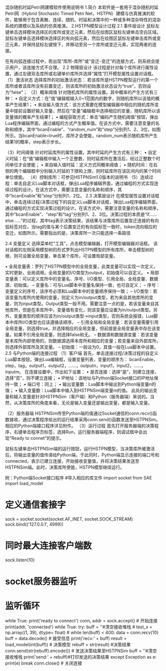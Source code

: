 混杂随机时延Petri网建模软件使用说明书
1.简介
本软件是一套用于混杂随机时延Petri网（Hybrid Stochastic Timed Petri Net，HSTPN）建模与仿真推演的软件，能够用于包含离散、连续、随机、时延和决策中的一种或多种混杂特性的混杂系统的建模以及系统的仿真推演。
2.HSTPN模型设计过程
2.1 事件层设计
鼠标左键单击选择模块选择区的库所或变迁元素，然后在绘图区鼠标左键单击空白区域。鼠标左键单击选择模块选择区的有向弧元素，然后在绘图区鼠标左键单击库所或变迁元素，并保持鼠标左键按下，并移动至另一个库所或变迁元素，实现两者的连接。
 
在有向弧连接过程中，若出现“库所-库所”或“变迁-变迁”的连接方式，则系统会提示用户，该连接方式不合理。
2.2 物理层设计
该过程是针对每个库所进行属性设置，通过左键双击库所或右键单价库所并选择“属性”打开模型属性设置对话框。
（1）激活状态
选择库所的初始激活状态：
若该库所是HSTPN模型运行的第一个库所或者该库所没有前置变迁，则该库所的初始激活状态设为“true”，否则设为“false”；
（2）概率阈值
针对随机库所的属性设置。其中概率的产生方式有三种：
•	自定义方式：在“值”编辑框输入0~1范围内的数字，则随机库所以该值的概率产生结果1；
•	来自输入值方式：该方式需要在模型编辑器中相应的随机库所变量中提前设置好输入变量，然后在“变量”编辑框中选择相应的变量，随机库所以该变量值的概率产生结果1；
•	编程获取方式：单击“编码产生随机阈值”按钮，弹出Lua程序编辑界面，通过编程的方式产生概率值。在该方式中，需要注意变量的名称和顺序，其中“bcanEnable”、“random_num”和“step”分别列1、2、3位，如图所示。当bcanEnable=true时，库所才会使能，random_num表示随机库所产生结果1的概率，step表示步长。
 
（3）时间阈值
针对时延库所的属性设置。其中时延的产生方式有三种：
•	自定义时延：在“值”编辑框中输入一个正整数，则时延库所在激活后，经过正整数个时间单位才会使能；
•	来自输入值时延：定义方式同概率阈值；
•	随机时间：在右侧的两个编辑框中分别输入时延的下限和上限，则时延库所在该区间内的某个时间单位使能。
（4）控制库所：可参见HSTPNSim1.0版本的说明书
（5）连续过程：单击自定义Lua脚本对话框，弹出Lua程序编辑界面，通过编程的方式实现连续过程的设计。在该方式中，需要注意变量的名称和顺序，其中“bcanEnable”和“step”分别列1、2位。
2.3 决策层设计
在模型属性设置对话框中，单击连续过程/决策过程下的自定义Lua脚本对话框，弹出Lua程序编辑界面，通过编程的方式实现决策过程的设计。在该方式中，需要注意变量的名称和顺序，其中“bcanEnable”、“step”和“tag”分别列1、2、3位。决策过程的本质是“if……else……”的过程，其中tag表示决策结果，该结果与决策库所后置变迁连接的有向弧标签对应，当tag的值与某个后置变迁的有向弧标签一致时，token流向相应的变迁，如图所示。需要指出的是，决策库所一次只能选择一条路径
 
2.4 变量定义
选择菜单栏“工具”，点击模型编辑器，打开模型编辑器对话框。
该对话框的左侧采用模型树的形式罗列出HSTPN模型的所有库所，单击模型树的根，则可设置全局变量，单击某个库所，可设置局部变量。
  
•	全局变量表：罗列了HSTPN模型中的全局变量，此类变量可以实现一次定义，实时更新，全局调用。全局变量的I/O类型为output，初始值可以自定义。
•	局部变量表：可以定义库所中的变量名、序号、I/O类型、引用全局、全局变量、数据源、初始值。
–	变量名：可与Lua脚本中变量名保持一致，也可自定义；
–	序号：变量定义的序号，该序号必须和Lua脚本中的变量顺序保持一致；
–	I/O类型：若该变量为库所内使用的变量，则定义为in/output类型，若为来自其他库所的变量，则为input类型。Output类型一般不用。需要注意一点的是，若该变量来自其他库所，但是在本库所中，变量值有变化，则该变量应设置为in/output类型。另外，变量类型的顺序应该为in/output类型→input类型，否则系统会报错，Lua脚本中库所I/O类型也应该遵循该顺序。
–	引用全局和全局变量：若该变量需要引用全局变量，则选择true，并选择相应的全局变量，但前提是全局变量表中存在该变量。如果不引用全局变量，则选择false和无。
–	数据源和数据源变量：若该变量是本库所内部使用的，则数据源选择本库所和相应的变量；若变量来自外部库所，则选择外部库所及其变量。
–	初始值：一般设为0，其值一般在Lua脚本中设置。
2.5 与Python端的连接过程
（1）客户端
首先，单击连接过程/决策过程的自定义Lua脚本按钮，弹出Lua编辑框，设置变量列表，变量的顺序为：
bcanEnable，step，tag，output1，output2，……，outputn，input1，input2，……，inputm。
在连接设置中，作出如下设置：
•	是否连接：选择“是”，则建立连接，选择“否”，则不建立连接；
•	IP地址：该地址与Python端Socket接口的IP地址保持一致；
•	端口号：同上；
•	输出变量数：Lua脚本中输出到Python端变量n的值；
•	输入变量数：Lua脚本中输入到HSTPNSim端变量m的值。
此处的输出变量和输入变量是针对HSTPNSim（客户端）和Python（服务器端）来说的。当然，从决策库所的角度来看，无论是输入变量还是输出变量，都是输入变量。
 
（2）服务器端
HSTPNSim传至Python端的值通过Socket通信的conn.recv()函数接收，通过决策程序给出的运行结果采用conn.send()函数发送至HSTPNSim。相应的Python端接口程序详见附件。
（3）运行过程
首先打开服务器端的决策程序，右键单击程序页标签，选择Run，运行服务器端程序，则调试框中会出现“Ready to connet”的提示。
 
鼠标左键单击HSTPNSim端的运行按钮，运行HSTPN模型，当决策库所被激活后，将输出变量的值传递给Python端，于此同时，Python端显示连接的端口号和connected，表示已建立连接，开始接收变量值，并将决策结果发送至HSTPNSim端。此时，决策库所使能，HSTPN模型继续运行。
 
附：Python端Socket接口程序
#导入相应的库文件
import socket
from SAE import load_model
# 定义通信套接字
sock = socket.socket(socket.AF_INET, socket.SOCK_STREAM)
sock.bind(('127.0.0.1', 4999))
# 同时最大连接客户端数
sock.listen(10)
# socket服务器监听
# 监听循环
while True:
    print('ready to connect')
    conn, addr = sock.accept()  # 开始连接
    print(addr, 'connected')
    while True:
        try:
            buff = ''#清空接收堆栈
            # test_x = np.array((1, 39), dtype= float)
            # while len(buff) < 400:
            data = conn.recv(10)
            buff = data.decode()  # 接受信息
            print('recv:' + buff)
            result = load_model(int(buff))  # 决策模型 
            rebuff = str(result)  #决策结果
            conn.send(str(rebuff).encode())  # 发送决策结果至HSTPNSim
            buff = ''#清空接收堆栈
            print('send:' + rebuff)#打印发送的决策结果
        except Exception as e:
            print(e)
            break
    conn.close()  # 关闭连接

